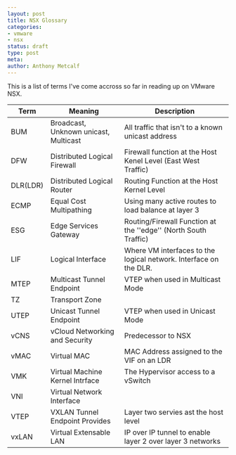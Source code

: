 ```yaml
---
layout: post
title: NSX Glossary
categories: 
- vmware
- nsx
status: draft
type: post
meta:
author: Anthony Metcalf
---
```


This is a list of terms I've come accross so far in reading up on VMware NSX.

| Term | Meaning | Description |
|------|---------|---|
| BUM	| Broadcast, Unknown unicast, Multicast	| All traffic that isn't to a known unicast address |
| DFW	| Distributed Logical Firewall	| Firewall function at the Host Kenel Level (East West Traffic) |
| DLR(LDR)	| Distributed Logical Router	| Routing Function at the Host Kernel Level |
| ECMP	| Equal Cost Multipathing	| Using many active routes to load balance at layer 3 |
| ESG	| Edge Services Gateway	| Routing/Firewall Function at the ''edge'' (North South Traffic) |
| LIF	| Logical Interface	| Where VM interfaces to the logical network. Interface on the DLR. |
| MTEP	| Multicast Tunnel Endpoint	| VTEP when used in Multicast Mode |
| TZ	| Transport Zone	|  |
| UTEP	| Unicast Tunnel Endpoint	| VTEP when used in Unicast Mode |
| vCNS	| vCloud Networking and Security	| Predecessor to NSX |
| vMAC | Virtual MAC | MAC Address assigned to the VIF on an LDR|
| VMK | Virtual Machine Kernel Intrface | The Hypervisor access to a vSwitch |
| VNI	| Virtual Network Interface	|  |
| VTEP	| VXLAN Tunnel Endpoint	Provides | Layer two servies ast the host level |
| vxLAN	| Virtual Extensable LAN	| IP over IP tunnel to enable layer 2 over layer 3 networks |

